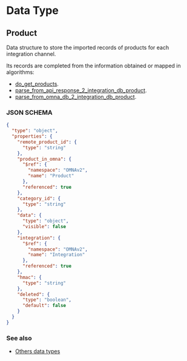 # Data Type

## Product

Data structure to store the imported records of products for each integration channel.

Its records are completed from the information obtained or mapped in algorithms: 

* [do_get_products](../action-algorithms/do_get_products.md).
* [parse_from_api_response_2_integration_db_product](../parser-algorithms/parse_from_api_response_2_integration_db_product.md).
* [parse_from_omna_db_2_integration_db_product](../parser-algorithms/parse_from_omna_db_2_integration_db_product.md).
    
### JSON SCHEMA
```json
{
  "type": "object",
  "properties": {
    "remote_product_id": {
      "type": "string"
    },
    "product_in_omna": {
      "$ref": {
        "namespace": "OMNAv2",
        "name": "Product"
      },
      "referenced": true
    },
    "category_id": {
      "type": "string"
    },
    "data": {
      "type": "object",
      "visible": false
    },
    "integration": {
      "$ref": {
        "namespace": "OMNAv2",
        "name": "Integration"
      },
      "referenced": true
    },
    "hmac": {
      "type": "string"
    },
    "deleted": {
      "type": "boolean",
      "default": false
    }
  }
}
```

### See also
* [Others data types](overview?id=Product)